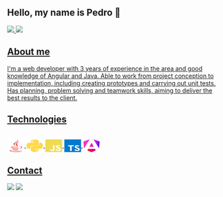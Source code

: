 ## Hello, my name is Pedro 👋

<div>
  <a href="https://github.com/pedroolorentz">
  <img height="180em" src="https://github-readme-stats.vercel.app/api?username=pedroolorentz&show_icons=true&theme=dracula&include_all_commits=true&count_private=true"/>
  <img height="180em" src="https://github-readme-stats.vercel.app/api/top-langs/?username=pedroolorentz&layout=compact&langs_count=7&theme=dracula"/>
</div>
  
  ## About me
  I'm a web developer with 3 years of experience in the area and good knowledge of Angular and Java. Able to work from project conception to implementation, including creating prototypes and carrying out unit tests. Has planning, problem solving and teamwork skills, aiming to deliver the best results to the client.
  
  ## Technologies
  
<div style="display: inline_block"><br>
  <img align="center" alt="Pedro-Js" height="30" width="40" src="https://raw.githubusercontent.com/devicons/devicon/master/icons/java/java-plain.svg">
  <img align="center" alt="Pedro-Js" height="30" width="40" src="https://raw.githubusercontent.com/devicons/devicon/master/icons/python/python-plain.svg">
  <img align="center" alt="Pedro-Js" height="30" width="40" src="https://raw.githubusercontent.com/devicons/devicon/master/icons/javascript/javascript-plain.svg">
  <img align="center" alt="Pedro-Ts" height="30" width="40" src="https://raw.githubusercontent.com/devicons/devicon/master/icons/typescript/typescript-plain.svg">
  <img align="center" alt="Pedro-Angular" height="30" width="40" src="https://raw.githubusercontent.com/devicons/devicon/master/icons/angular/angular-original.svg">
</div>
  
  ## Contact
  
<div>
  <a href = "mailto:pwiller.lorentz@gmail.com"><img src="https://img.shields.io/badge/-Gmail-%23333?style=for-the-badge&logo=gmail&logoColor=white" target="_blank"></a>
  <a href="https://www.linkedin.com/in/pedroolorentz/" target="_blank"><img src="https://img.shields.io/badge/-LinkedIn-%230077B5?style=for-the-badge&logo=linkedin&logoColor=white" target="_blank"></a> 
</div>

